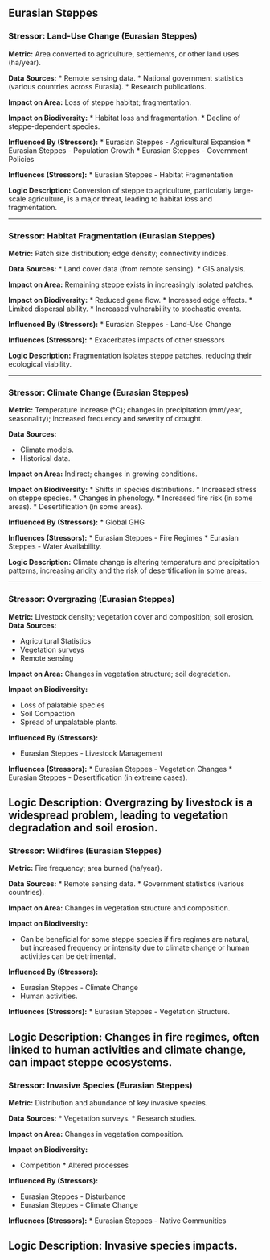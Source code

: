 ## Eurasian Steppes

### Stressor: Land-Use Change (Eurasian Steppes)

**Metric:** Area converted to agriculture, settlements, or other land uses (ha/year).

**Data Sources:**
    *   Remote sensing data.
    *   National government statistics (various countries across Eurasia).
    *   Research publications.

**Impact on Area:** Loss of steppe habitat; fragmentation.

**Impact on Biodiversity:**
    *   Habitat loss and fragmentation.
    *   Decline of steppe-dependent species.

**Influenced By (Stressors):**
    * Eurasian Steppes - Agricultural Expansion
    * Eurasian Steppes - Population Growth
    * Eurasian Steppes - Government Policies

**Influences (Stressors):**
    *  Eurasian Steppes - Habitat Fragmentation

**Logic Description:** Conversion of steppe to agriculture, particularly large-scale agriculture, is a major threat, leading to habitat loss and fragmentation.

---

### Stressor: Habitat Fragmentation (Eurasian Steppes)

**Metric:** Patch size distribution; edge density; connectivity indices.

**Data Sources:**
    *   Land cover data (from remote sensing).
    *   GIS analysis.

**Impact on Area:** Remaining steppe exists in increasingly isolated patches.

**Impact on Biodiversity:**
    *   Reduced gene flow.
    *   Increased edge effects.
    *   Limited dispersal ability.
    *   Increased vulnerability to stochastic events.

**Influenced By (Stressors):**
    *   Eurasian Steppes - Land-Use Change

**Influences (Stressors):**
    * Exacerbates impacts of other stressors

**Logic Description:** Fragmentation isolates steppe patches, reducing their ecological viability.

---

### Stressor: Climate Change (Eurasian Steppes)

**Metric:** Temperature increase (°C); changes in precipitation (mm/year, seasonality); increased frequency and severity of drought.

**Data Sources:**
 * Climate models.
  * Historical data.

**Impact on Area:** Indirect; changes in growing conditions.

**Impact on Biodiversity:**
    *   Shifts in species distributions.
    *   Increased stress on steppe species.
    *   Changes in phenology.
    *   Increased fire risk (in some areas).
    *   Desertification (in some areas).

**Influenced By (Stressors):**
    * Global GHG

**Influences (Stressors):**
     *  Eurasian Steppes - Fire Regimes
      *  Eurasian Steppes - Water Availability.

**Logic Description:** Climate change is altering temperature and precipitation patterns, increasing aridity and the risk of desertification in some areas.

---
### Stressor: Overgrazing (Eurasian Steppes)

**Metric:** Livestock density; vegetation cover and composition; soil erosion.
**Data Sources:**
  * Agricultural Statistics
  * Vegetation surveys
  * Remote sensing

**Impact on Area:** Changes in vegetation structure; soil degradation.

**Impact on Biodiversity:**
  * Loss of palatable species
  * Soil Compaction
  * Spread of unpalatable plants.

**Influenced By (Stressors):**
  *  Eurasian Steppes - Livestock Management

**Influences (Stressors):**
    *  Eurasian Steppes - Vegetation Changes
    *  Eurasian Steppes - Desertification (in extreme cases).

**Logic Description:** Overgrazing by livestock is a widespread problem, leading to vegetation degradation and soil erosion.
---

### Stressor: Wildfires (Eurasian Steppes)

**Metric:** Fire frequency; area burned (ha/year).

**Data Sources:**
    *   Remote sensing data.
    *   Government statistics (various countries).

**Impact on Area:** Changes in vegetation structure and composition.

**Impact on Biodiversity:**
 * Can be beneficial for some steppe species if fire regimes are natural, but increased frequency or intensity due to climate change or human activities can be detrimental.

**Influenced By (Stressors):**
 *  Eurasian Steppes - Climate Change
  * Human activities.

**Influences (Stressors):**
    *  Eurasian Steppes - Vegetation Structure.

**Logic Description:** Changes in fire regimes, often linked to human activities and climate change, can impact steppe ecosystems.
---
### Stressor: Invasive Species (Eurasian Steppes)
**Metric:** Distribution and abundance of key invasive species.

**Data Sources:**
    *   Vegetation surveys.
    *   Research studies.

**Impact on Area:** Changes in vegetation composition.

**Impact on Biodiversity:**
   * Competition
    * Altered processes

**Influenced By (Stressors):**
 *  Eurasian Steppes - Disturbance
  *  Eurasian Steppes - Climate Change

**Influences (Stressors):**
        *  Eurasian Steppes - Native Communities

**Logic Description:** Invasive species impacts.
---
